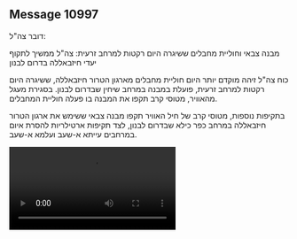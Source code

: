 ## Message 10997

דובר צה"ל: 

מבנה צבאי וחוליית מחבלים ששיגרה היום רקטות למרחב זרעית: צה"ל ממשיך לתקוף יעדי חיזבאללה בדרום לבנון

כוח צה"ל זיהה מוקדם יותר היום חוליית מחבלים מארגון הטרור חיזבאללה, ששיגרה היום רקטות למרחב זרעית, פועלת במבנה במרחב שיחין שבדרום לבנון. 
בסגירת מעגל מהאוויר, מטוסי קרב תקפו את המבנה בו פעלה חוליית המחבלים.

בתקיפות נוספות, מטוסי קרב של חיל האוויר תקפו מבנה צבאי ששימש את ארגון הטרור חיזבאללה במרחב כפר כילא שבדרום לבנון, לצד תקיפות ארטילריות להסרת איום במרחבים עייתא א-שעב ועלמא א-שעב.

![Video](10997/10997_media.mp4)
